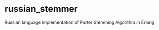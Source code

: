 russian_stemmer
===============

Russian language Implementation of Porter Stemming Algorithm in Erlang
